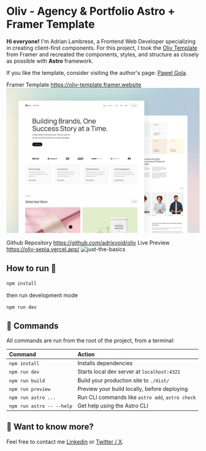# Oliv - Agency & Portfolio Astro + Framer Template

**Hi everyone!** I'm Adrian Lambrese, a Frontend Web Developer specializing in creating client-first components. For this project, I took the [Oliv Template](https://oliv-template.framer.website/?via=pawelgola) from Framer and recreated the components, styles, and structure as closely as possible with **Astro** framework.

If you like the template, consider visiting the author's page: [Pawel Gola](https://gola.lemonsqueezy.com/).

Framer Template https://oliv-template.framer.website
![just-the-basics](./public/preview-framer.jpg)

Github Repository https://github.com/adrixvoid/oliv
Live Preview https://oliv-sepia.vercel.app/
![just-the-basics](./public/preview-astro-full.png)

## How to run 🚀

```sh
npm install
```

then run development mode

```
npm run dev
```

## 🧞 Commands

All commands are run from the root of the project, from a terminal:

| Command                   | Action                                           |
| :------------------------ | :----------------------------------------------- |
| `npm install`             | Installs dependencies                            |
| `npm run dev`             | Starts local dev server at `localhost:4321`      |
| `npm run build`           | Build your production site to `./dist/`          |
| `npm run preview`         | Preview your build locally, before deploying     |
| `npm run astro ...`       | Run CLI commands like `astro add`, `astro check` |
| `npm run astro -- --help` | Get help using the Astro CLI                     |

## 👀 Want to know more?

Feel free to contact me [Linkedin](https://www.linkedin.com/in/adrian-lambrese) or [Twitter / X](https://x.com/adrixvoid).
